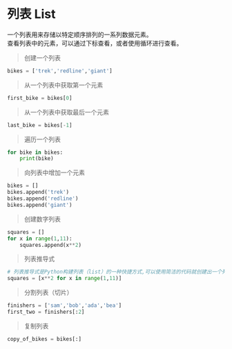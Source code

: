 # 列表  List

一个列表用来存储以特定顺序排列的一系列数据元素。  
查看列表中的元素，可以通过下标查看，或者使用循环进行查看。

> 创建一个列表
```python
bikes = ['trek','redline','giant']
```

> 从一个列表中获取第一个元素
```python
first_bike = bikes[0]
```

> 从一个列表中获取最后一个元素
```python
last_bike = bikes[-1]
```

> 遍历一个列表
```python
for bike in bikes:
    print(bike)
```

> 向列表中增加一个元素
```python
bikes = []
bikes.append('trek')
bikes.append('redline')
bikes.append('giant')
```

> 创建数字列表
```python
squares = []
for x in range(1,11):
    squares.append(x**2)
```

> 列表推导式
```python
# 列表推导式是Python构建列表（list）的一种快捷方式,可以使用简洁的代码就创建出一个列表.
squares = [x**2 for x in range(1,11)]
```

> 分割列表（切片）
```python
finishers = ['sam','bob','ada','bea']
first_two = finishers[:2]
```

> 复制列表
```python
copy_of_bikes = bikes[:]
```